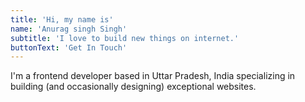```yaml
---
title: 'Hi, my name is'
name: 'Anurag singh Singh'
subtitle: 'I love to build new things on internet.'
buttonText: 'Get In Touch'
---
```


I'm a frontend developer based in Uttar Pradesh, India specializing in building (and occasionally designing) exceptional websites.
